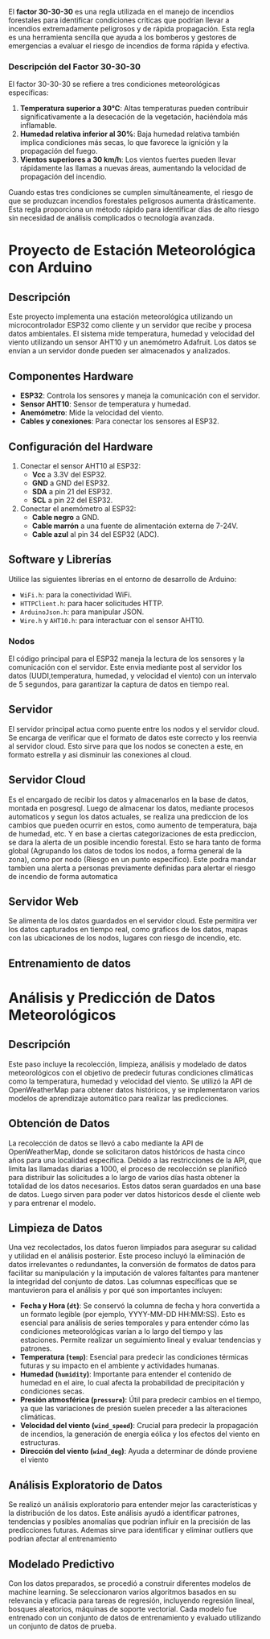 El **factor 30-30-30** es una regla utilizada en el manejo de incendios forestales para identificar condiciones críticas que podrían llevar a incendios extremadamente peligrosos y de rápida propagación. Esta regla es una herramienta sencilla que ayuda a los bomberos y gestores de emergencias a evaluar el riesgo de incendios de forma rápida y efectiva.

### Descripción del Factor 30-30-30

El factor 30-30-30 se refiere a tres condiciones meteorológicas específicas:
1. **Temperatura superior a 30°C**: Altas temperaturas pueden contribuir significativamente a la desecación de la vegetación, haciéndola más inflamable.
2. **Humedad relativa inferior al 30%**: Baja humedad relativa también implica condiciones más secas, lo que favorece la ignición y la propagación del fuego.
3. **Vientos superiores a 30 km/h**: Los vientos fuertes pueden llevar rápidamente las llamas a nuevas áreas, aumentando la velocidad de propagación del incendio.

Cuando estas tres condiciones se cumplen simultáneamente, el riesgo de que se produzcan incendios forestales peligrosos aumenta drásticamente. Esta regla proporciona un método rápido para identificar días de alto riesgo sin necesidad de análisis complicados o tecnología avanzada.

# Proyecto de Estación Meteorológica con Arduino

## Descripción
Este proyecto implementa una estación meteorológica utilizando un microcontrolador ESP32 como cliente y un servidor que recibe y procesa datos ambientales. El sistema mide temperatura, humedad y velocidad del viento utilizando un sensor AHT10 y un anemómetro Adafruit. Los datos se envían a un servidor donde pueden ser almacenados y analizados.

## Componentes Hardware
- **ESP32**: Controla los sensores y maneja la comunicación con el servidor.
- **Sensor AHT10**: Sensor de temperatura y humedad.
- **Anemómetro**: Mide la velocidad del viento.
- **Cables y conexiones**: Para conectar los sensores al ESP32.

## Configuración del Hardware
1. Conectar el sensor AHT10 al ESP32:
   - **Vcc** a 3.3V del ESP32.
   - **GND** a GND del ESP32.
   - **SDA** a pin 21 del ESP32.
   - **SCL** a pin 22 del ESP32.
2. Conectar el anemómetro al ESP32:
   - **Cable negro** a GND.
   - **Cable marrón** a una fuente de alimentación externa de 7-24V.
   - **Cable azul** al pin 34 del ESP32 (ADC).

## Software y Librerías
Utilice las siguientes librerías en el entorno de desarrollo de Arduino:
- `WiFi.h`: para la conectividad WiFi.
- `HTTPClient.h`: para hacer solicitudes HTTP.
- `ArduinoJson.h`: para manipular JSON.
- `Wire.h` y `AHT10.h`: para interactuar con el sensor AHT10.

### Nodos
El código principal para el ESP32 maneja la lectura de los sensores y la comunicación con el servidor. Este envia mediante post al servidor los datos (UUDI,temperatura, humedad, y velocidad el viento) con un intervalo de 5 segundos, para garantizar la captura de datos en tiempo real.

## Servidor
El servidor principal actua como puente entre los nodos y el servidor cloud. Se encarga de verificar que el formato de datos este correcto y los reenvia al servidor cloud. Esto sirve para que los nodos se conecten a este, en formato estrella y asi disminuir las conexiones al cloud.

## Servidor Cloud
Es el encargado de recibir los datos y almacenarlos en la base de datos, montada en posgresql. Luego de almacenar los datos, mediante procesos automaticos y segun los datos actuales, se realiza una prediccion de los cambios que pueden ocurrir en estos, como aumento de temperatura, baja de humedad, etc. Y en base a ciertas categorizaciones de esta prediccion, se dara la alerta de un posible incendio forestal. Esto se hara tanto de forma global (Agrupando los datos de todos los nodos, a forma general de la zona), como por nodo (Riesgo en un punto especifico). Este podra mandar tambien una alerta a personas previamente definidas para alertar el riesgo de incendio de forma automatica

## Servidor Web
Se alimenta de los datos guardados en el servidor cloud. Este permitira ver los datos capturados en tiempo real, como graficos de los datos, mapas con las ubicaciones de los nodos, lugares con riesgo de incendio, etc.

## Entrenamiento de datos

# Análisis y Predicción de Datos Meteorológicos

## Descripción
Este paso incluye la recolección, limpieza, análisis y modelado de datos meteorológicos con el objetivo de predecir futuras condiciones climáticas como la temperatura, humedad y velocidad del viento. Se utilizó la API de OpenWeatherMap para obtener datos históricos, y se implementaron varios modelos de aprendizaje automático para realizar las predicciones.

## Obtención de Datos
La recolección de datos se llevó a cabo mediante la API de OpenWeatherMap, donde se solicitaron datos históricos de hasta cinco años para una localidad específica. Debido a las restricciones de la API, que limita las llamadas diarias a 1000, el proceso de recolección se planificó para distribuir las solicitudes a lo largo de varios días hasta obtener la totalidad de los datos necesarios. Estos datos seran guardados en una base de datos. Luego sirven para poder ver datos historicos desde el cliente web y para entrenar el modelo.

## Limpieza de Datos
Una vez recolectados, los datos fueron limpiados para asegurar su calidad y utilidad en el análisis posterior. Este proceso incluyó la eliminación de datos irrelevantes o redundantes, la conversión de formatos de datos para facilitar su manipulación y la imputación de valores faltantes para mantener la integridad del conjunto de datos. Las columnas específicas que se mantuvieron para el análisis y por qué son importantes incluyen:

- **Fecha y Hora (`dt`)**: Se conservó la columna de fecha y hora convertida a un formato legible (por ejemplo, YYYY-MM-DD HH:MM:SS). Esto es esencial para análisis de series temporales y para entender cómo las condiciones meteorológicas varían a lo largo del tiempo y las estaciones. Permite realizar un seguimiento lineal y evaluar tendencias y patrones.
- **Temperatura (`temp`)**: Esencial para predecir las condiciones térmicas futuras y su impacto en el ambiente y actividades humanas.
- **Humedad (`humidity`)**: Importante para entender el contenido de humedad en el aire, lo cual afecta la probabilidad de precipitación y condiciones secas.
- **Presión atmosférica (`pressure`)**: Útil para predecir cambios en el tiempo, ya que las variaciones de presión suelen preceder a las alteraciones climáticas.
- **Velocidad del viento (`wind_speed`)**: Crucial para predecir la propagación de incendios, la generación de energía eólica y los efectos del viento en estructuras.
- **Dirección del viento (`wind_deg`)**: Ayuda a determinar de dónde proviene el viento


## Análisis Exploratorio de Datos
Se realizó un análisis exploratorio para entender mejor las características y la distribución de los datos. Este análisis ayudó a identificar patrones, tendencias y posibles anomalías que podrían influir en la precisión de las predicciones futuras. Ademas sirve para identificar y eliminar outliers que podrian afectar al entrenamiento

## Modelado Predictivo
Con los datos preparados, se procedió a construir diferentes modelos de machine learning. Se seleccionaron varios algoritmos basados en su relevancia y eficacia para tareas de regresión, incluyendo regresión lineal, bosques aleatorios, máquinas de soporte vectorial. Cada modelo fue entrenado con un conjunto de datos de entrenamiento y evaluado utilizando un conjunto de datos de prueba.
